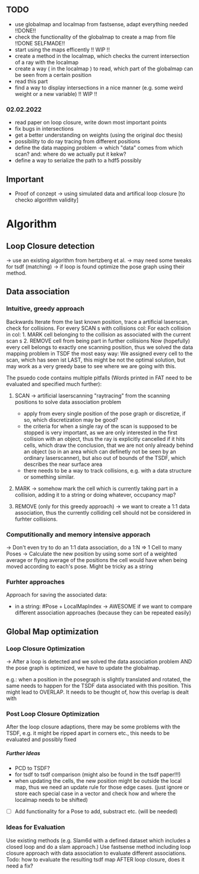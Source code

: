 ## TODO ##

* use globalmap and localmap from fastsense, adapt everything needed  !!DONE!!
* check the functionality of the globalmap to create a map from file  !!DONE SELFMADE!!
* start using the maps efficently !! WIP !!
* create a method in the localmap, which checks the current intersection of a ray with the localmap
* create a way ( in the localmap ) to read, which part of the globalmap can be seen from a certain position
* read this part
* find a way to display intersections in a nice manner (e.g. some weird weight or a new variable) !! WIP !!

### 02.02.2022 ###

* read paper on loop closure, write down most important points
* fix bugs in intersections
* get a better understanding on weights (using the original doc thesis)
* possibility to do ray tracing from different positions
* define the data mapping problem -> which "data" comes from which scan? and: where do we actually put it kekw?
* define a way to serialize the path to a hdf5 possibly


## Important ##

* Proof of conzept -> using simulated data and artifical loop closure [to checko algorithm validity]

# Algorithm #

## Loop Closure detection ##

-> use an existing algorithm from hertzberg et al.
-> may need some tweaks for tsdf (matching)
-> if loop is found optimize the pose graph using their method.

## Data association ##
### Intuitive, greedy approach ###

Backwards Iterate from the last known position, trace a artificial laserscan, check for collisions.
For every SCAN s with collisions col:
    For each collision in col:
        1. MARK cell belonging to the collision as associated with the current scan s
        2. REMOVE cell from being part in further collisions
Now (hopefully) every cell belongs to exactly one scanning position, thus we solved the data mapping problem in TSDF the most easy way:
We assigned every cell to the scan, which has seen ist LAST, this might be not the optimal solution, but may work as a very greedy base to
see where we are going with this.

The psuedo code contains multiple pitfalls (Words printed in FAT need to be evaluated and specified much further):

1. SCAN -> artificial laserscanning "raytracing" from the scanning positions to solve data association problem
    * apply from every single position of the pose graph or discretize, if so, which discretization may be good?
    * the criteria for when a single ray of the scan is supposed to be stopped is very important, as we are only interested in the first collision with an
      object, thus the ray is explicitly cancelled if it hits cells, which draw the conclusion, that we are not only already behind an object (so in an area which can definetly not be seen by an ordinary laserscanner), but also out of bounds of the TSDF, which describes the near surface area
    * there needs to be a way to track collisions, e.g. with a data structure or something similar.

2. MARK -> somehow mark the cell which is currently taking part in a collision, adding it to a string or doing whatever, occupancy map?
3. REMOVE (only for this greedy approach) -> we want to create a 1:1 data association, thus the currently colliding cell should not be considered in
   furhter collisions.

### Computitionally and memory intensive apporach ###

-> Don't even try to do an 1:1 data association, do a 1:N => 1 Cell to many Poses
-> Calculate the new position by using some sort of a weighted average or flying average of the positions the cell would have when being moved
   according to each's pose. Might be tricky as a string

### Furhter approaches ###

Approach for saving the associated data:

- in a string: #Pose + LocalMapIndex   -> AWESOME if we want to compare different association approaches (because they can be repeated easily)

## Global Map optimization ##

### Loop Closure Optimization ###
-> After a loop is detected and we solved the data association problem AND the pose graph is optimized,
we have to update the globalmap.

e.g.: when a position in the posegraph is slightly translated and rotated, the same needs to happen for the TSDF data associated
      with this position. This might lead to OVERLAP. It needs to be thought of, how this overlap is dealt with

### Post Loop Closure Optimization ###

After the loop closure adaptions, there may be some problems with the TSDF, e.g. it might be ripped apart in corners etc., this needs to be 
evaluated and possibly fixed



##### Further Ideas #####

* PCD to TSDF?
* for tsdf to tsdf comparison (might also be found in the tsdf paper!!!)
* when updating the cells, the new position might be outside the local map, thus we need an update rule for those edge cases. (just ignore or store each special case in a vector and check how and where the localmap needs to be shifted)

* [ ] Add functionality for a Pose to add, substract etc. (will be needed) 

### Ideas for Evaluation ###
Use existing methods (e.g. Slam6d with a defined dataset which includes a closed loop and do a slam approach.)
Use fastsense method including loop closure approach with data association to evaluate different associations. 
Todo: how to evaluate the resulting tsdf map AFTER loop closure, does it need a fix?